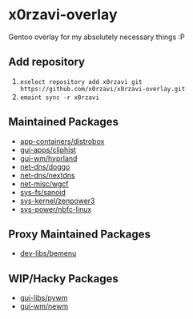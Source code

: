 # x0rzavi-overlay
Gentoo overlay for my absolutely necessary things :P

## Add repository
1. ```eselect repository add x0rzavi git https://github.com/x0rzavi/x0rzavi-overlay.git```
2. ```emaint sync -r x0rzavi```

## Maintained Packages
- [app-containers/distrobox](https://github.com/89luca89/distrobox)
- [gui-apps/cliphist](https://github.com/sentriz/cliphist)
- [gui-wm/hyprland](https://github.com/hyprwm/Hyprland)
- [net-dns/doggo](https://github.com/mr-karan/doggo)
- [net-dns/nextdns](https://github.com/nextdns/nextdns)
- [net-misc/wgcf](https://github.com/ViRb3/wgcf)
- [sys-fs/sanoid](https://github.com/jimsalterjrs/sanoid)
- [sys-kernel/zenpower3](https://git.exozy.me/Ta180m/zenpower3)
- [sys-power/nbfc-linux](https://github.com/nbfc-linux/nbfc-linux)

## Proxy Maintained Packages
- [dev-libs/bemenu](https://github.com/Cloudef/bemenu)

## WIP/Hacky Packages
- [gui-libs/pywm](https://github.com/jbuchermn/pywm)
- [gui-wm/newm](https://github.com/jbuchermn/newm)
